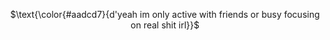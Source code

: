 <div align="center">

$\text{\color{#aadcd7}{d'yeah im only active with friends or busy focusing on real shit irl}}$

</p>
